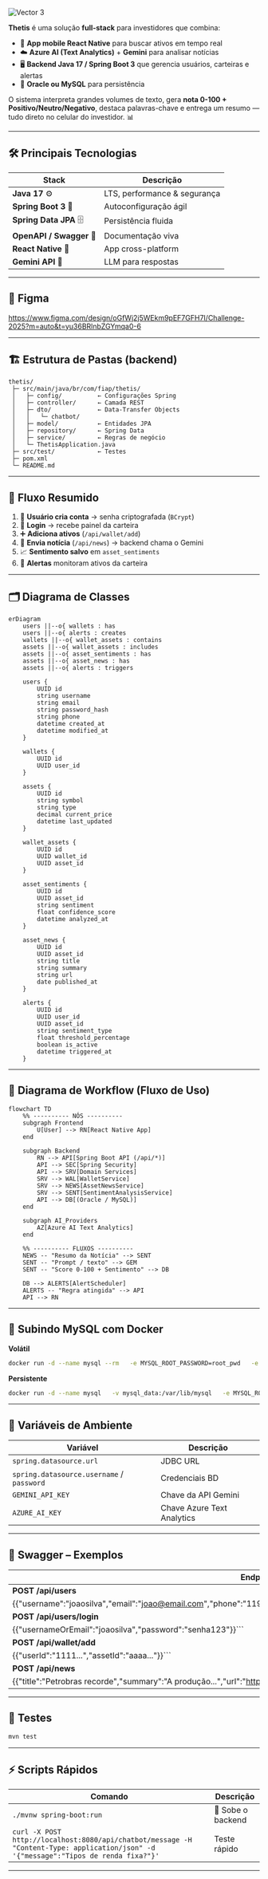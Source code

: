 
![Vector 3](https://github.com/user-attachments/assets/fcb8c08c-ca99-4656-8e25-ad38944d9957)

**Thetis** é uma solução **full-stack** para investidores que combina:

- 📱 **App mobile React Native** para buscar ativos em tempo real  
- ☁️ **Azure AI (Text Analytics)** + **Gemini** para analisar notícias  
- 🖥️ **Backend Java 17 / Spring Boot 3** que gerencia usuários, carteiras e alertas  
- 💾 **Oracle ou MySQL** para persistência

O sistema interpreta grandes volumes de texto, gera **nota 0-100 + Positivo/Neutro/Negativo**, destaca palavras-chave e entrega um resumo — tudo direto no celular do investidor. 📊  

---

## 🛠️ Principais Tecnologias

| Stack | Descrição |
|-------|-----------|
| **Java 17** ⚙️ | LTS, performance & segurança |
| **Spring Boot 3** 🌱 | Autoconfiguração ágil |
| **Spring Data JPA** 🗄️ | Persistência fluida |
| **OpenAPI / Swagger** 📜 | Documentação viva |
| **React Native** 📱 | App cross-platform |
| **Gemini API** 🤖 | LLM para respostas |

---

## 🎨 Figma  
https://www.figma.com/design/oGfWj2j5WEkm9pEF7GFH7I/Challenge-2025?m=auto&t=yu36BRlnbZGYmqa0-6

---

## 🏗️ Estrutura de Pastas (backend)

```text
thetis/
 ├─ src/main/java/br/com/fiap/thetis/
 │   ├─ config/          ← Configurações Spring
 │   ├─ controller/      ← Camada REST
 │   ├─ dto/             ← Data-Transfer Objects
 │   │   └─ chatbot/
 │   ├─ model/           ← Entidades JPA
 │   ├─ repository/      ← Spring Data
 │   ├─ service/         ← Regras de negócio
 │   └─ ThetisApplication.java
 ├─ src/test/            ← Testes
 ├─ pom.xml
 └─ README.md
```

---

## 🔄 Fluxo Resumido

1. 📝 **Usuário cria conta** → senha criptografada (`BCrypt`)  
2. 🔑 **Login** → recebe painel da carteira  
3. ➕ **Adiciona ativos** (`/api/wallet/add`)  
4. 📰 **Envia notícia** (`/api/news`) → backend chama o Gemini  
5. 📈 **Sentimento salvo** em `asset_sentiments`  
6. 🚨 **Alertas** monitoram ativos da carteira  

---

## 🗂️ Diagrama de Classes

```mermaid
erDiagram
    users ||--o{ wallets : has
    users ||--o{ alerts : creates
    wallets ||--o{ wallet_assets : contains
    assets ||--o{ wallet_assets : includes
    assets ||--o{ asset_sentiments : has
    assets ||--o{ asset_news : has
    assets ||--o{ alerts : triggers

    users {
        UUID id
        string username
        string email
        string password_hash
        string phone
        datetime created_at
        datetime modified_at
    }

    wallets {
        UUID id
        UUID user_id
    }

    assets {
        UUID id
        string symbol
        string type
        decimal current_price
        datetime last_updated
    }

    wallet_assets {
        UUID id
        UUID wallet_id
        UUID asset_id
    }

    asset_sentiments {
        UUID id
        UUID asset_id
        string sentiment
        float confidence_score
        datetime analyzed_at
    }

    asset_news {
        UUID id
        UUID asset_id
        string title
        string summary
        string url
        date published_at
    }

    alerts {
        UUID id
        UUID user_id
        UUID asset_id
        string sentiment_type
        float threshold_percentage
        boolean is_active
        datetime triggered_at
    }
```

---

## 🔁 Diagrama de Workflow (Fluxo de Uso)

```mermaid
flowchart TD
    %% ---------- NÓS ----------
    subgraph Frontend
        U[User] --> RN[React Native App]
    end

    subgraph Backend
        RN --> API[Spring Boot API (/api/*)]
        API --> SEC[Spring Security]
        API --> SRV[Domain Services]
        SRV --> WAL[WalletService]
        SRV --> NEWS[AssetNewsService]
        SRV --> SENT[SentimentAnalysisService]
        API --> DB[(Oracle / MySQL)]
    end

    subgraph AI_Providers
        AZ[Azure AI Text Analytics]
    end

    %% ---------- FLUXOS ----------
    NEWS -- "Resumo da Notícia" --> SENT
    SENT -- "Prompt / texto" --> GEM
    SENT -- "Score 0-100 + Sentimento" --> DB

    DB --> ALERTS[AlertScheduler]
    ALERTS -- "Regra atingida" --> API
    API --> RN
```

---

## 🐳 Subindo MySQL com Docker

**Volátil**  
```bash
docker run -d --name mysql --rm   -e MYSQL_ROOT_PASSWORD=root_pwd   -e MYSQL_USER=new_user   -e MYSQL_PASSWORD=my_pwd   -e MYSQL_DATABASE=thetis   -p 3306:3306 mysql:8
```

**Persistente**  
```bash
docker run -d --name mysql   -v mysql_data:/var/lib/mysql   -e MYSQL_ROOT_PASSWORD=root_pwd   -e MYSQL_USER=new_user   -e MYSQL_PASSWORD=my_pwd   -e MYSQL_DATABASE=thetis   -p 3306:3306 mysql:8
```

---

## 🔑 Variáveis de Ambiente

| Variável | Descrição |
|----------|-----------|
| `spring.datasource.url` | JDBC URL |
| `spring.datasource.username` / `password` | Credenciais BD |
| `GEMINI_API_KEY` | Chave da API Gemini |
| `AZURE_AI_KEY` | Chave Azure Text Analytics |

---

## 📜 Swagger – Exemplos

| Endpoint | Payload |
|----------|---------|
| **POST /api/users** | ```json
{{"username":"joaosilva","email":"joao@email.com","phone":"11999999999","cpf":"12345678909","password":"senha123"}}``` |
| **POST /api/users/login** | ```json
{{"usernameOrEmail":"joaosilva","password":"senha123"}}``` |
| **POST /api/wallet/add** | ```json
{{"userId":"1111...","assetId":"aaaa..."}}``` |
| **POST /api/news** | ```json
{{"title":"Petrobras recorde","summary":"A produção...","url":"https://exemplo.com","assetId":"bbbb..."}}``` |

---

## 🧪 Testes

```bash
mvn test
```

---

## ⚡ Scripts Rápidos

| Comando | Descrição |
|---------|-----------|
| `./mvnw spring-boot:run` | 🚀 Sobe o backend |
| `curl -X POST http://localhost:8080/api/chatbot/message -H "Content-Type: application/json" -d '{"message":"Tipos de renda fixa?"}'` | Teste rápido |

---
